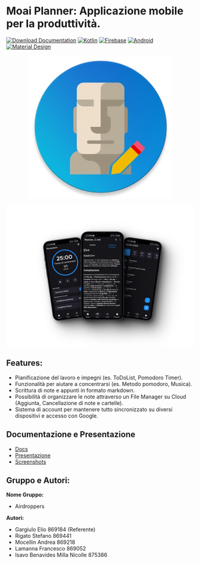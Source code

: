 # Moai Planner: Applicazione mobile per la produttività.

[![Download Documentation](https://img.shields.io/badge/Download%20Docs-PDF-lime.svg?style=for-the-badge)](https://github.com/Zeptogram/moaiplanner/releases/download/moaidocs/Moai.Planner.-.Documentazione.-.Gruppo.Airdroppers.pdf
)
[![Kotlin](https://img.shields.io/static/v1?style=for-the-badge&message=Kotlin&color=7F52FF&logo=Kotlin&logoColor=FFFFFF&label=)](https://kotlinlang.org/docs/home.html)
[![Firebase](https://img.shields.io/static/v1?style=for-the-badge&message=Firebase&color=222222&logo=Firebase&logoColor=FFCA28&label=)](https://firebase.google.com/docs/reference/kotlin/packages?authuser=1)
[![Android](https://img.shields.io/static/v1?style=for-the-badge&message=Android&color=222222&logo=Android&logoColor=3DDC84&label=)](https://developer.android.com/docs?hl=it)
[![Material Design](https://img.shields.io/static/v1?style=for-the-badge&message=Material+Design&color=757575&logo=Material+Design&logoColor=FFFFFF&label=)](https://m3.material.io/)



<p align="center">
  <img src="screenshots/01%20-%20app_icon.png">
</p>

<p align="center">
  <img src="features.png">
</p>

## Features:

- Pianificazione del lavoro e impegni (es. ToDoList, Pomodoro Timer).
- Funzionalità per aiutare a concentrarsi (es. Metodo pomodoro, Musica).
- Scrittura di note e appunti in formato markdown. 
- Possibilità di organizzare le note attraverso un File Manager su Cloud (Aggiunta, Cancellazione di note e cartelle).
- Sistema di account per mantenere tutto sincronizzato su diversi dispositivi e accesso con Google.

## Documentazione e Presentazione
- [Docs](Moai%20Planner%20-%20Documentazione%20-%20Gruppo%20Airdroppers.pdf)
- [Presentazione](Moai%20Planner%20-%20Presentazione%20-%20Gruppo%20Airdroppers.pdf)
- [Screenshots](screeshots)

## Gruppo e Autori:
__Nome Gruppo:__ 
- Airdroppers

__Autori:__
- Gargiulo Elio 869184 (Referente)
- Rigato Stefano 869441
- Mocellin Andrea 869218
- Lamanna Francesco 869052
- Isavo Benavides Milla Nicolle 875386  

